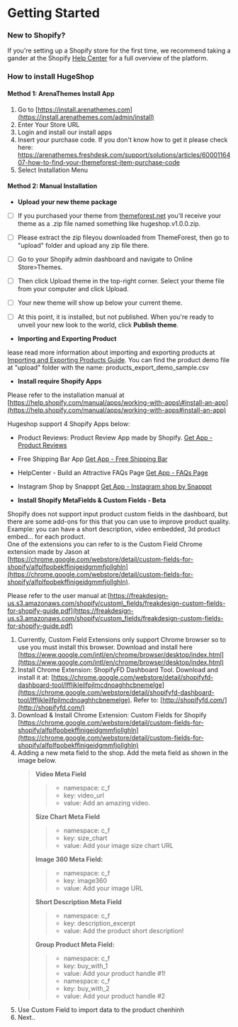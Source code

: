 # Getting Started

### New to Shopify?

If you're setting up a Shopify store for the first time, we recommend taking a gander at the Shopify [Help Center](https://help.shopify.com/) for a full overview of the platform.

### How to install HugeShop

#### Method 1: ArenaThemes Install App

1. Go to [https://install.arenathemes.com](https://install.arenathemes.com/admin/install)
2. Enter Your Store URL
3. Login and install our install apps
4. Insert your purchase code. If you don't know how to get it please check here: [https://arenathemes.freshdesk.com/support/solutions/articles/6000116407-how-to-find-your-themeforest-item-purchase-code ](https://arenathemes.freshdesk.com/support/solutions/articles/6000116407-how-to-find-your-themeforest-item-purchase-code)
5. Select Installation Menu

#### Method 2: Manual Installation

* **Upload your new theme package**

* [ ] If you purchased your theme from [themeforest.net](https://www.themeforest.net/) you'll receive your theme as a .zip file named something like hugeshop.v1.0.0.zip.

* [ ] Please extract the zip fileyou downloaded from ThemeForest, then go to "upload" folder and upload any zip file there.

* [ ] Go to your Shopify admin dashboard and navigate to Online Store&gt;Themes.

* [ ] Then click Upload theme in the top-right corner. Select your theme file from your computer and click Upload.

* [ ] Your new theme will show up below your current theme.

* [ ] At this point, it is installed, but not published. When you're ready to unveil your new look to the world, click **Publish theme**.

* **Importing and Exporting Product**

lease read more information about importing and exporting products at [Importing and Exporting Products Guide](https://help.shopify.com/manual/products/import-export). You can find the product demo file at "upload" folder with the name: products\_export\_demo\_sample.csv

* **Install require Shopify Apps**

Please refer to the installation manual at [https://help.shopify.com/manual/apps/working-with-apps\#install-an-app](https://help.shopify.com/manual/apps/working-with-apps#install-an-app)

Hugeshop support 4 Shopify Apps below:

* Product Reviews: Product Review App made by Shopify. [Get App - Product Reviews](https://apps.shopify.com/product-reviews)

* Free Shipping Bar App [Get App - Free Shipping Bar](https://apps.shopify.com/free-shipping-bar)

* HelpCenter - Build an Attractive FAQs Page [Get App - FAQs Page](https://apps.shopify.com/helpcenter)

* Instagram Shop by Snapppt [Get App - Instagram shop by Snapppt](https://apps.shopify.com/254e867e771ed335c210d8d84830371a)

* **Install Shopify MetaFields & Custom Fields - Beta**

Shopify does not support input product custom fields in the dashboard, but there are some add-ons for this that you can use to improve product quality. Example: you can have a short description, video embedded, 3d product embed... for each product.  
One of the extensions you can refer to is the Custom Field Chrome extension made by Jason at [https://chrome.google.com/webstore/detail/custom-fields-for-shopify/alfplfpobekffinigeidgmmfjollghln](https://chrome.google.com/webstore/detail/custom-fields-for-shopify/alfplfpobekffinigeidgmmfjollghln).

Please refer to the user manual at:[https://freakdesign-us.s3.amazonaws.com/shopify/custom\_fields/freakdesign-custom-fields-for-shopify-guide.pdf](https://freakdesign-us.s3.amazonaws.com/shopify/custom_fields/freakdesign-custom-fields-for-shopify-guide.pdf)

1. Currently, Custom Field Extensions only support Chrome browser so to use you must install this browser. Download and install here [https://www.google.com/intl/en/chrome/browser/desktop/index.html](https://www.google.com/intl/en/chrome/browser/desktop/index.html)
2. Install Chrome Extension: ShopifyFD Dashboard Tool. Download and install it at:  [https://chrome.google.com/webstore/detail/shopifyfd-dashboard-tool/lffljkleilfpjlmcdnoaghhcbnemelge](https://chrome.google.com/webstore/detail/shopifyfd-dashboard-tool/lffljkleilfpjlmcdnoaghhcbnemelge). Refer to: [http://shopifyfd.com/](http://shopifyfd.com/)
3. Download & Install Chrome Extension: Custom Fields for Shopify [https://chrome.google.com/webstore/detail/custom-fields-for-shopify/alfplfpobekffinigeidgmmfjollghln](https://chrome.google.com/webstore/detail/custom-fields-for-shopify/alfplfpobekffinigeidgmmfjollghln)
4. Adding a new meta field to the shop. Add the meta field as shown in the image below.
   > **Video Meta Field**
   >
   > > * namespace: c\_f  
   > > * key: video\_url  
   > > * value: Add an amazing video.
   >
   > **Size Chart Meta Field**
   > > * namespace: c\_f  
   > > * key: size\_chart  
   > > * value: Add your image size chart URL
   >
   > **Image 360 Meta Field:**
   > > * namespace: c\_f  
   > > * key: image360  
   > > * value: Add your image URL
   >
   > **Short Description Meta Field**
   > > * namespace: c\_f  
   > > * key: description\_excerpt  
   > > * value: Add the product short description!
   >
   > **Group Product Meta Field:**
   > > * namespace: c\_f
   > > * key: buy\_with\_1
   > > * value: Add your product handle \#1!
   > > * namespace: c\_f
   > > * key: buy\_with\_2
   > > * value: Add your product handle \#2
5. Use Custom Field to import data to the product
   chenhinh
6. Next..



